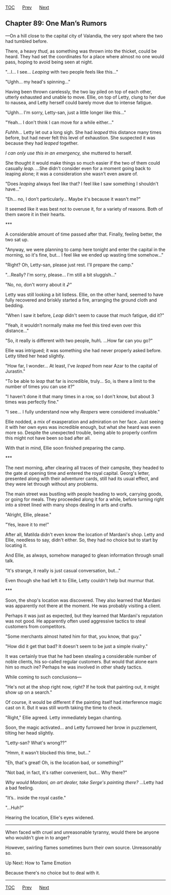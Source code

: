 [TOC](../readme.md)&nbsp;&nbsp;&nbsp;&nbsp;&nbsp;&nbsp;[Prev](index_split_064.md)&nbsp;&nbsp;&nbsp;&nbsp;&nbsp;&nbsp;[Next](index_split_066.md)



## Chapter 89: One Man’s Rumors

—On a hill close to the capital city of Valandia, the very spot where
the two had tumbled before.

There, a heavy *thud*, as something was thrown into the thicket, could
be heard. They had set the coordinates for a place where almost no one
would pass, hoping to avoid being seen at night.

"...I... I see... *Leaping* with two people feels like this..."

"Ughh... my head's spinning..."

Having been thrown carelessly, the two lay piled on top of each other,
utterly exhausted and unable to move. Ellie, on top of Letty, clung to
her due to nausea, and Letty herself could barely move due to intense
fatigue.

"Ughh... I'm sorry, Letty-san, just a little longer like this..."

"Yeah... I don't think I can move for a while either..."

*Fuhhh…* Letty let out a long sigh. She had *leaped* this distance many
times before, but had never felt this level of exhaustion. She suspected
it was because they had *leaped* together.

*I can only use this in an emergency,* she muttered to herself.

She thought it would make things so much easier if the two of them could
casually *leap*. ...She didn't consider even for a moment going back to
leaping alone; it was a consideration she wasn’t even aware of.

"Does *leaping* always feel like that? I feel like I saw something I
shouldn't have..."

"Eh... no, I don’t particularly... Maybe it's because it wasn't me?"

It seemed like it was best not to overuse it, for a variety of reasons.
Both of them swore it in their hearts.

\*\*\*

A considerable amount of time passed after that. Finally, feeling
better, the two sat up.

"Anyway, we were planning to camp here tonight and enter the capital in
the morning, so it's fine, but... I feel like we ended up wasting time
somehow..."

"Right? Oh, Letty-san, please just rest. I'll prepare the camp."

"...Really? I'm sorry, please... I'm still a bit sluggish..."

"No, no, don't worry about it ♪"

Letty was still looking a bit listless. Ellie, on the other hand, seemed
to have fully recovered and briskly started a fire, arranging the ground
cloth and bedding.

"When I saw it before, *Leap* didn't seem to cause that much fatigue,
did it?"

"Yeah, it wouldn’t normally make me feel this tired even over this
distance..."

"So, it really is different with two people, huh\\. ...How far can you
go?"

Ellie was intrigued; it was something she had never properly asked
before. Letty tilted her head slightly.

"How far, I wonder... At least, I've *leaped* from near Azar to the
capital of Jurastin."

"To be able to *leap* that far is incredible, truly... So, is there a
limit to the number of times you can use it?"

"I haven't done it that many times in a row, so I don't know, but about
3 times was perfectly fine."

"I see... I fully understand now why *Reapers* were considered
invaluable."

Ellie nodded, a mix of exasperation and admiration on her face. Just
seeing it with her own eyes was incredible enough, but what she heard
was even more so. Despite the unexpected trouble, being able to properly
confirm this might not have been so bad after all.

With that in mind, Ellie soon finished preparing the camp.

\*\*\*

The next morning, after clearing all traces of their campsite, they
headed to the gate at opening time and entered the royal capital.
Georg's letter, presented along with their adventurer cards, still had
its usual effect, and they were let through without any problems.

The main street was bustling with people heading to work, carrying
goods, or going for meals. They proceeded along it for a while, before
turning right into a street lined with many shops dealing in arts and
crafts.

"Alright, Ellie, please."

"Yes, leave it to me!"

After all, Matilda didn't even know the location of Mardani's shop.
Letty and Ellie, needless to say, didn't either. So, they had no choice
but to start by locating it.

And Ellie, as always, somehow managed to glean information through small
talk.

"It's strange, it really is just casual conversation, but..."

Even though she had left it to Ellie, Letty couldn't help but murmur
that.

\*\*\*

Soon, the shop's location was discovered. They also learned that Mardani
was apparently not there at the moment. He was probably visiting a
client.

Perhaps it was just as expected, but they learned that Mardani's
reputation was not good. He apparently often used aggressive tactics to
steal customers from competitors.

"Some merchants almost hated him for that, you know, that guy."

"How did it get that bad? It doesn't seem to be just a simple rivalry."

It was certainly true that he had been stealing a considerable number of
noble clients, his so-called regular customers. But would that alone
earn him so much ire? Perhaps he was involved in other shady tactics.

While coming to such conclusions—

"He's not at the shop right now, right? If he took that painting out, it
might show up on a search."

Of course, it would be different if the painting itself had interference
magic cast on it. But it was still worth taking the time to check.

"Right," Ellie agreed. Letty immediately began chanting.

Soon, the magic activated... and Letty furrowed her brow in puzzlement,
tilting her head slightly.

"Letty-san? What's wrong??"

"Hmm, it wasn’t blocked this time, but..."

"Eh, that's great! Oh, is the location bad, or something?"

"Not bad, in fact, it's rather convenient, but... Why there?"

*Why would Mardani, an art dealer, take Serge's painting there?*
...Letty had a bad feeling.

"It’s.. inside the royal castle."

"...Huh?"

Hearing the location, Ellie's eyes widened.

------------------------------------------------------------------------

When faced with cruel and unreasonable tyranny, would there be anyone
who wouldn't give in to anger?

However, swirling flames sometimes burn their own source. Unreasonably
so.

Up Next: How to Tame Emotion

Because there's no choice but to deal with it.


---
[TOC](../readme.md)&nbsp;&nbsp;&nbsp;&nbsp;&nbsp;&nbsp;[Prev](index_split_064.md)&nbsp;&nbsp;&nbsp;&nbsp;&nbsp;&nbsp;[Next](index_split_066.md)


